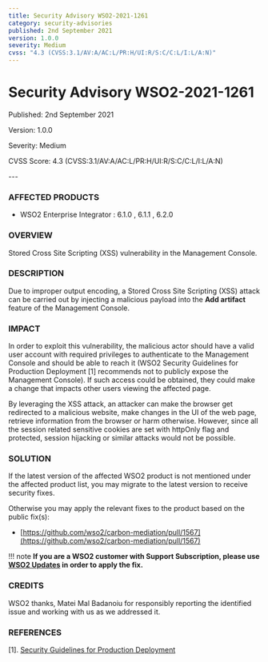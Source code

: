 ```yaml
---
title: Security Advisory WSO2-2021-1261
category: security-advisories
published: 2nd September 2021
version: 1.0.0
severity: Medium
cvss: "4.3 (CVSS:3.1/AV:A/AC:L/PR:H/UI:R/S:C/C:L/I:L/A:N)"
---
```


# Security Advisory WSO2-2021-1261

<p class="doc-info">Published: 2nd September 2021</p>
<p class="doc-info">Version: 1.0.0</p>
<p class="doc-info">Severity: Medium</p>
<p class="doc-info">CVSS Score: 4.3 (CVSS:3.1/AV:A/AC:L/PR:H/UI:R/S:C/C:L/I:L/A:N)</p>
---

### AFFECTED PRODUCTS
* WSO2 Enterprise Integrator : 6.1.0 , 6.1.1 , 6.2.0


### OVERVIEW
Stored Cross Site Scripting (XSS) vulnerability in the Management Console.


### DESCRIPTION
Due to improper output encoding, a Stored Cross Site Scripting (XSS) attack can be carried out by injecting a malicious payload into the **Add artifact** feature of the Management Console.


### IMPACT
In order to exploit this vulnerability, the malicious actor should have a valid user account with required privileges to authenticate to the Management Console and should be able to reach it (WSO2 Security Guidelines for Production Deployment [1] recommends not to publicly expose the Management Console). If such access could be obtained, they could make a change that impacts other users viewing the affected page.

By leveraging the XSS attack, an attacker can make the browser get redirected to a malicious website, make changes in the UI of the web page, retrieve information from the browser or harm otherwise. However, since all the session related sensitive cookies are set with httpOnly flag and protected, session hijacking or similar attacks would not be possible.


### SOLUTION
If the latest version of the affected WSO2 product is not mentioned under the affected product list, you may migrate to the latest version to receive security fixes.

Otherwise you may apply the relevant fixes to the product based on the public fix(s):

* [https://github.com/wso2/carbon-mediation/pull/1567](https://github.com/wso2/carbon-mediation/pull/1567)


!!! note
    **If you are a WSO2 customer with Support Subscription, please use [WSO2 Updates](https://wso2.com/updates/) in order to apply the fix.**


### CREDITS
WSO2 thanks, Matei Mal Badanoiu for responsibly reporting the identified issue and working with us as we addressed it.


### REFERENCES
[1]. [Security Guidelines for Production Deployment](https://docs.wso2.com/display/Security/Security+Guidelines+for+Production+Deployment)